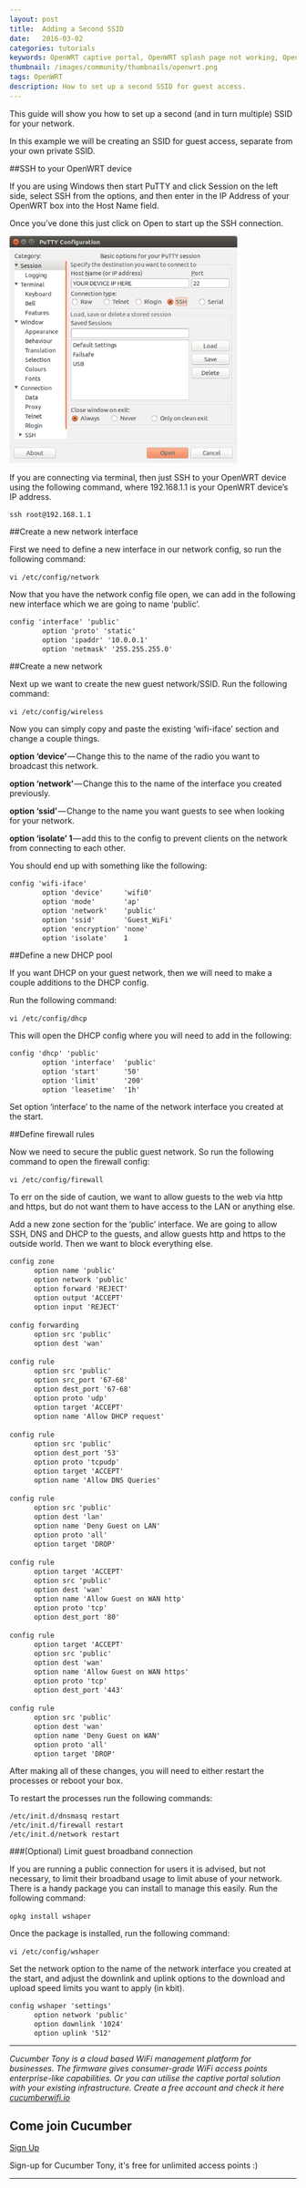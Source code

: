 ```yaml
---
layout: post
title:  Adding a Second SSID
date:   2016-03-02
categories: tutorials
keywords: OpenWRT captive portal, OpenWRT splash page not working, OpenWRT splash page template, OpenWRT splash page free, OpenWRT splash page html, OpenWRT splash page hosting, OpenMesh captive portal, OpenMesh splash page not working, OpenMesh splash page template, OpenMesh splash page free, OpenMesh splash page html, OpenMesh splash page hosting, DD-WRT
thumbnail: /images/community/thumbnails/openwrt.png
tags: OpenWRT
description: How to set up a second SSID for guest access.
---
```


This guide will show you how to set up a second (and in turn multiple) SSID for your network.

In this example we will be creating an SSID for guest access, separate from your own private SSID.

##SSH to your OpenWRT device

If you are using Windows then start PuTTY and click Session on the left side, select SSH from the options, and then enter in the IP Address of your OpenWRT box into the Host Name field.

Once you’ve done this just click on Open to start up the SSH connection.

<div class="text-center">
  <img src="/images/community/tutorials/openwrt/puttyconfig.png" width="400px">
</div>

If you are connecting via terminal, then just SSH to your OpenWRT device using the following command, where 192.168.1.1 is your OpenWRT device’s IP address.

```
ssh root@192.168.1.1
```

##Create a new network interface

First we need to define a new interface in our network config, so run the following command:

`vi /etc/config/network`

Now that you have the network config file open, we can add in the following new interface which we are going to name ‘public’.

    config 'interface' 'public'
            option 'proto' 'static'
            option 'ipaddr' '10.0.0.1'
            option 'netmask' '255.255.255.0'

##Create a new network

Next up we want to create the new guest network/SSID. Run the following command:

`vi /etc/config/wireless`

Now you can simply copy and paste the existing ‘wifi-iface’ section and change a couple things.

**option ‘device’** — Change this to the name of the radio you want to broadcast this network.

**option ‘network’** — Change this to the name of the interface you created previously.

**option ‘ssid’** — Change to the name you want guests to see when looking for your network.

**option ‘isolate’ 1** — add this to the config to prevent clients on the network from connecting to each other.

You should end up with something like the following:

    config 'wifi-iface'
            option 'device'     'wifi0'
            option 'mode'       'ap'
            option 'network'    'public'
            option 'ssid'       'Guest_WiFi'
            option 'encryption' 'none'
            option 'isolate'    1

##Define a new DHCP pool

If you want DHCP on your guest network, then we will need to make a couple additions to the DHCP config.

Run the following command:

`vi /etc/config/dhcp`

This will open the DHCP config where you will need to add in the following:

    config 'dhcp' 'public'
            option 'interface'  'public'
            option 'start'      '50'
            option 'limit'      '200'
            option 'leasetime'  '1h'

Set option ‘interface’ to the name of the network interface you created at the start.

##Define firewall rules

Now we need to secure the public guest network. So run the following command to open the firewall config:

`vi /etc/config/firewall`

To err on the side of caution, we want to allow guests to the web via http and https, but do not want them to have access to the LAN or anything else.

Add a new zone section for the ‘public’ interface. We are going to allow SSH, DNS and DHCP to the guests, and allow guests http and https to the outside world. Then we want to block everything else.

    config zone                                     
          option name 'public'                 
          option network 'public'              
          option forward 'REJECT'             
          option output 'ACCEPT'              
          option input 'REJECT'

    config forwarding                               
          option src 'public'                  
          option dest 'wan'

    config rule                                     
          option src 'public'                      
          option src_port '67-68'                 
          option dest_port '67-68'                
          option proto 'udp'                      
          option target 'ACCEPT'                  
          option name 'Allow DHCP request'        

    config rule                                     
          option src 'public'                      
          option dest_port '53'                   
          option proto 'tcpudp'                   
          option target 'ACCEPT'                  
          option name 'Allow DNS Queries'         

    config rule                                     
          option src 'public'                      
          option dest 'lan'                       
          option name 'Deny Guest on LAN'        
          option proto 'all'                      
          option target 'DROP'                    

    config rule                                     
          option target 'ACCEPT'                  
          option src 'public'                      
          option dest 'wan'                       
          option name 'Allow Guest on WAN http'      
          option proto 'tcp'                      
          option dest_port '80'                   

    config rule                                 
          option target 'ACCEPT'              
          option src 'public'                  
          option dest 'wan'                      
          option name 'Allow Guest on WAN https'  
          option proto 'tcp'                  
          option dest_port '443'

    config rule                                     
          option src 'public'                      
          option dest 'wan'                       
          option name 'Deny Guest on WAN'
          option proto 'all'                  
          option target 'DROP'

After making all of these changes, you will need to either restart the processes or reboot your box.

To restart the processes run the following commands:

    /etc/init.d/dnsmasq restart
    /etc/init.d/firewall restart
    /etc/init.d/network restart

###(Optional) Limit guest broadband connection

If you are running a public connection for users it is advised, but not necessary, to limit their broadband usage to limit abuse of your network.
There is a handy package you can install to manage this easily. Run the following command:

`opkg install wshaper`

Once the package is installed, run the following command:

`vi /etc/config/wshaper`

Set the network option to the name of the network interface you created at the start, and adjust the downlink and uplink options to the download and upload speed limits you want to apply (in kbit).

    config wshaper 'settings'
          option network 'public'
          option downlink '1024'
          option uplink '512'

<hr>

*Cucumber Tony is a cloud based WiFi management platform for businesses. The firmware gives consumer-grade WiFi access points enterprise-like capabilities. Or you can utilise the captive portal solution with your existing infrastructure. Create a free account and check it here <a href="https://cucumberwifi.io">cucumberwifi.io</a>*


<div class="text-center">

<h2>Come join Cucumber</h2>

<a href="https://my.ctapp.io/#/create" class="button success dst">Sign Up</a><br>

<p>Sign-up for Cucumber Tony, it's free for unlimited access points :)</p>

<hr>

</div>
